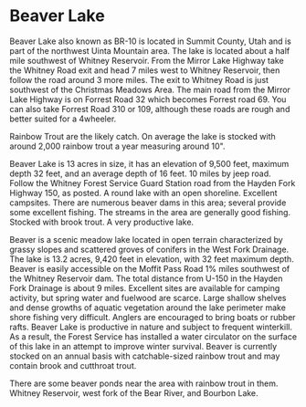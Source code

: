 # Beaver Lake

Beaver Lake also known as BR-10 is located in Summit County, Utah and is part of the northwest Uinta Mountain area. The lake is located about a half mile southwest of Whitney Reservoir. From the Mirror Lake Highway take the Whitney Road exit and head 7 miles west to Whitney Reservoir, then follow the road around 3 more miles. The exit to Whitney Road is just southwest of the Christmas Meadows Area. The main road from the Mirror Lake Highway is on Forrest Road 32 which becomes Forrest road 69. You can also take Forrest Road 310 or 109, although these roads are rough and better suited for a 4wheeler.

Rainbow Trout are the likely catch. On average the lake is stocked with around 2,000 rainbow trout a year measuring around 10".

Beaver Lake is 13 acres in size, it has an elevation of 9,500 feet, maximum depth 32 feet, and an average depth of 16 feet. 10 miles by jeep road. Follow the Whitney Forest Service Guard Station road from the Hayden Fork Highway 150, as posted. A round lake with an open shoreline. Excellent campsites. There are numerous beaver dams in this area; several provide some excellent fishing. The streams in the area are generally good fishing. Stocked with brook trout. A very productive lake.

Beaver is a scenic meadow lake located in open terrain characterized by grassy slopes and scattered groves of conifers in the West Fork Drainage. The lake is 13.2 acres, 9,420 feet in elevation, with 32 feet maximum depth. Beaver is easily accessible on the Moffit Pass Road 1% miles southwest of the Whitney Reservoir dam. The total distance from U-150 in the Hayden Fork Drainage is about 9 miles. Excellent sites are available for camping activity, but spring water and fuelwood are scarce. Large shallow shelves and dense growths of aquatic vegetation around the lake perimeter make shore fishing very difficult. Anglers are encouraged to bring boats or rubber rafts. Beaver Lake is productive in nature and subject to frequent winterkill. As a result, the Forest Service has installed a water circulator on the surface of this lake in an attempt to improve winter survival. Beaver is currently stocked on an annual basis with catchable-sized rainbow trout and may contain brook and cutthroat trout.

There are some beaver ponds near the area with rainbow trout in them. Whitney Reservoir, west fork of the Bear River, and Bourbon Lake.